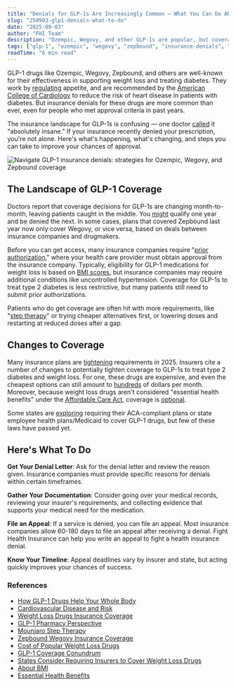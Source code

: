 ```yaml
---
title: "Denials for GLP-1s Are Increasingly Common — What You Can Do About It"
slug: "250903-glp1-denials-what-to-do"
date: "2025-09-03"
author: "FHI Team"
description: "Ozempic, Wegovy, and other GLP-1s are popular, but coverage is tightening."
tags: ["glp-1", "ozempic", "wegovy", "zepbound", "insurance-denials", "prior-authorization", "diabetes", "weight-loss", "ozempic-coverage", "wegovy-denials", "diabetes-medication"]
readTime: "6 min read"
---
```

GLP-1 drugs like Ozempic, Wegovy, Zepbound, and others are well-known for their effectiveness in supporting weight loss and treating diabetes. They work by [regulating](https://www.uhhospitals.org/blog/articles/2025/04/how-glp-1-drugs-help-your-whole-body) appetite, and are recommended by the [American College of Cardiology](https://www.acc.org/Latest-in-Cardiology/ten-points-to-remember/2023/08/31/13/13/cardiovascular-disease-and-risk) to reduce the risk of heart disease in patients with diabetes. But insurance denials for these drugs are more common than ever, even for people who met approval criteria in past years. 

The insurance landscape for GLP-1s is confusing — one doctor [called](https://www.washingtonpost.com/business/2025/05/24/weight-loss-drugs-insurance-coverage/) it "absolutely insane." If your insurance recently denied your prescription, you're not alone. Here's what's happening, what's changing, and steps you can take to improve your chances of approval.

![Navigate GLP-1 insurance denials: strategies for Ozempic, Wegovy, and Zepbound coverage](/static/images/glp1-maze.png)

## The Landscape of GLP-1 Coverage

Doctors report that coverage decisions for GLP-1s are changing month-to-month, leaving patients caught in the middle. You [might](https://www.washingtonpost.com/business/2025/05/24/weight-loss-drugs-insurance-coverage/) qualify one year and be denied the next. In some cases, plans that covered Zepbound last year now only cover Wegovy, or vice versa, based on deals between insurance companies and drugmakers. 

Before you can get access, many insurance companies require "[prior authorization](https://info.primarycare.hms.harvard.edu/perspectives/articles/glp-1-pharmacy-perspective)," where your health care provider must obtain approval from the insurance company. Typically, eligibility for GLP-1 medications for weight loss is based on [BMI scores](https://www.cdc.gov/bmi/about/index.html), but insurance companies may require additional conditions like uncontrolled hypertension. Coverage for GLP-1s to treat type 2 diabetes is less restrictive, but many patients still need to submit prior authorizations.  

Patients who do get coverage are often hit with more requirements, like "[step therapy](https://www.healthline.com/health/drugs/mounjaro-step-therapy)" or trying cheaper alternatives first, or lowering doses and restarting at reduced doses after a gap. 

## Changes to Coverage

Many insurance plans are [tightening](https://edition.cnn.com/2025/07/01/health/zepbound-wegovy-insurance-cvs-bcbs-weight-loss) requirements in 2025. Insurers cite a number of changes to potentially tighten coverage to GLP-1s to treat type 2 diabetes and weight loss. For one, these drugs are expensive, and even the cheapest options can still amount to [hundreds](https://www.keckmedicine.org/blog/cost-of-popular-weight-loss-drugs-goes-down-for-people-without-insurance/) of dollars per month. Moreover, because weight loss drugs aren't considered "essential health benefits" under the [Affordable Care Act](https://www.healthcare.gov/glossary/essential-health-benefits/), coverage is [optional](https://www.verrill-law.com/blog/the-glp-1-coverage-conundrum-managing-costs-for-group-health-plans/). 

Some states are [exploring](https://www.lexisnexis.com/community/insights/legal/capitol-journal/b/state-net/posts/states-consider-requiring-insurers-to-cover-weight-loss-drugs) requiring their ACA-compliant plans or state employee health plans/Medicaid to cover GLP-1 drugs, but few of these laws have passed yet.  

## Here's What To Do 

**Get Your Denial Letter**: Ask for the denial letter and review the reason given. Insurance companies must provide specific reasons for denials within certain timeframes.

**Gather Your Documentation**: Consider going over your medical records, reviewing your insurer's requirements, and collecting evidence that supports your medical need for the medication.

**File an Appeal**: If a service is denied, you can file an appeal. Most insurance companies allow 60-180 days to file an appeal after receiving a denial. Fight Health Insurance can help you write an appeal to fight a health insurance denial.

**Know Your Timeline**: Appeal deadlines vary by insurer and state, but acting quickly improves your chances of success.

### References
- [How GLP-1 Drugs Help Your Whole Body](https://www.uhhospitals.org/blog/articles/2025/04/how-glp-1-drugs-help-your-whole-body)
- [Cardiovascular Disease and Risk](https://www.acc.org/Latest-in-Cardiology/ten-points-to-remember/2023/08/31/13/13/cardiovascular-disease-and-risk)
- [Weight Loss Drugs Insurance Coverage](https://www.washingtonpost.com/business/2025/05/24/weight-loss-drugs-insurance-coverage/)
- [GLP-1 Pharmacy Perspective](https://info.primarycare.hms.harvard.edu/perspectives/articles/glp-1-pharmacy-perspective)
- [Mounjaro Step Therapy](https://www.healthline.com/health/drugs/mounjaro-step-therapy)
- [Zepbound Wegovy Insurance Coverage](https://edition.cnn.com/2025/07/01/health/zepbound-wegovy-insurance-cvs-bcbs-weight-loss)
- [Cost of Popular Weight Loss Drugs](https://www.keckmedicine.org/blog/cost-of-popular-weight-loss-drugs-goes-down-for-people-without-insurance/)
- [GLP-1 Coverage Conundrum](https://www.verrill-law.com/blog/the-glp-1-coverage-conundrum-managing-costs-for-group-health-plans/)
- [States Consider Requiring Insurers to Cover Weight Loss Drugs](https://www.lexisnexis.com/community/insights/legal/capitol-journal/b/state-net/posts/states-consider-requiring-insurers-to-cover-weight-loss-drugs)
- [About BMI](https://www.cdc.gov/bmi/about/index.html)
- [Essential Health Benefits](https://www.healthcare.gov/glossary/essential-health-benefits/)